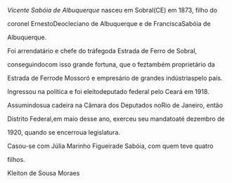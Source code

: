

*Vicente Sabóia de Albuquerque* nasceu em Sobral(CE) em 1873, filho do

coronel ErnestoDeocleciano de Albuquerque e de FranciscaSabóia de

Albuquerque.



Foi arrendatário e chefe do tráfegoda Estrada de Ferro de Sobral,

conseguindocom isso grande fortuna, que o feztambém proprietário da

Estrada de Ferrode Mossoró e empresário de grandes indústriaspelo país.



Ingressou na política e foi eleitodeputado federal pelo Ceará em 1918.

Assumindosua cadeira na Câmara dos Deputados noRio de Janeiro, então

Distrito Federal,em maio desse ano, exerceu seu mandatoaté dezembro de

1920, quando se encerroua legislatura.



Casou-se com Júlia Marinho Figueirade Sabóia, com quem teve quatro

filhos.



Kleiton de Sousa Moraes



